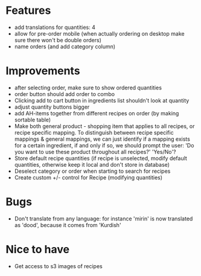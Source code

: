 # Features

- add translations for quantities: 4
- allow for pre-order mobile (when actually ordering on desktop make sure there won't be double orders)
- name orders (and add category column)

# Improvements

- after selecting order, make sure to show ordered quantities
- order button should add order to combo
- Clicking add to cart button in ingredients list shouldn't look at quantity
- adjust quantity buttons bigger
- add AH-items together from different recipes on order (by making sortable table)
- Make both general product - shopping item that applies to all recipes, or recipe specific mapping. To distinguish between recipe specific mappings & general mappings, we can just identify if a mapping exists for a certain ingredient, if and only if so, we should prompt the user: 'Do you want to use these product throughout all recipes?' 'Yes/No'?
- Store default recipe quantities (if recipe is unselected, modify default quantities, otherwise keep it local and don't store in database)
- Deselect category or order when starting to search for recipes
- Create custom +/- control for Recipe (modifying quantities)

# Bugs

- Don't translate from any language: for instance 'mirin' is now translated as 'dood', because it comes from 'Kurdish'

# Nice to have

- Get access to s3 images of recipes
